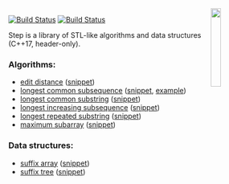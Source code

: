 <img align="right" src="https://user-images.githubusercontent.com/3381451/40880432-5b9e7086-66b9-11e8-9718-4b1ea4eae317.png" width="20%">

[![Build Status](https://travis-ci.org/storm-ptr/step.svg?branch=master)](https://travis-ci.org/storm-ptr/step)
[![Build Status](https://ci.appveyor.com/api/projects/status/github/storm-ptr/step?svg=true&branch=master)](https://ci.appveyor.com/project/storm-ptr/step/branch/master)

Step is a library of STL-like algorithms and data structures (C++17, header-only).

### Algorithms:
* [edit distance](https://en.wikipedia.org/wiki/Levenshtein_distance)
  ([snippet](https://github.com/storm-ptr/step/blob/1124622e6c2e88ec84903faa4ea1de8cf5a4cb37/test/edit_distance.hpp#L15-L19))
* [longest common subsequence</summary>](https://en.wikipedia.org/wiki/Longest_common_subsequence_problem)
  ([snippet](https://github.com/storm-ptr/step/blob/1124622e6c2e88ec84903faa4ea1de8cf5a4cb37/test/longest_common_subsequence.hpp#L13-L17),
   [example](https://github.com/storm-ptr/step/blob/1124622e6c2e88ec84903faa4ea1de8cf5a4cb37/example/diff/main.cpp#L53-L71))
* [longest common substring](https://en.wikipedia.org/wiki/Longest_common_substring_problem)
  ([snippet](https://github.com/storm-ptr/step/blob/1124622e6c2e88ec84903faa4ea1de8cf5a4cb37/test/longest_common_substring.hpp#L13-L15))
* [longest increasing subsequence](https://en.wikipedia.org/wiki/Longest_increasing_subsequence)
  ([snippet](https://github.com/storm-ptr/step/blob/1124622e6c2e88ec84903faa4ea1de8cf5a4cb37/test/longest_increasing_subsequence.hpp#L14-L17))
* [longest repeated substring](https://en.wikipedia.org/wiki/Longest_repeated_substring_problem)
  ([snippet](https://github.com/storm-ptr/step/blob/1124622e6c2e88ec84903faa4ea1de8cf5a4cb37/test/longest_repeated_substring.hpp#L13-L15))
* [maximum subarray](https://en.wikipedia.org/wiki/Maximum_subarray_problem)
  ([snippet](https://github.com/storm-ptr/step/blob/1124622e6c2e88ec84903faa4ea1de8cf5a4cb37/test/maximum_subarray.hpp#L13-L16))

### Data structures:
* [suffix array](https://en.wikipedia.org/wiki/Suffix_array)
  ([snippet](https://github.com/storm-ptr/step/blob/1124622e6c2e88ec84903faa4ea1de8cf5a4cb37/test/suffix.hpp#L20-L22))
* [suffix tree](https://en.wikipedia.org/wiki/Suffix_tree)
  ([snippet](https://github.com/storm-ptr/step/blob/1124622e6c2e88ec84903faa4ea1de8cf5a4cb37/test/suffix.hpp#L27-L30))
